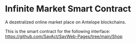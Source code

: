 # Infinite Market Smart Contract

A dezetralized online market place on Antelope blockchains.

This is the smart contract for the following interface:
https://github.com/SavAct/SavWeb-Pages/tree/main/Shop
